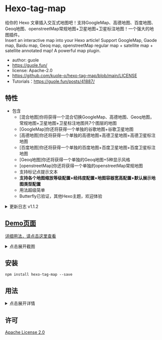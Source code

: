 <!-- This plugin is developed by guole.fun -->
# Hexo-tag-map
给你的 Hexo 文章插入交互式地图吧！支持GoogleMap、高德地图、百度地图、Geoq地图、openstreetMap常规地图+卫星地图+卫星标注地图！一个强大的地图插件。  
Insert an interactive map into your Hexo article! Support GoogleMap, Gaode map, Baidu map, Geoq map, openstreetMap regular map + satellite map + satellite annotated map! A powerful map plugin.
* author: guole
* https://guole.fun/
* license: Apache-2.0
* https://github.com/kuole-o/hexo-tag-map/blob/main/LICENSE
* Tutorials：https://guole.fun/posts/41887/

## 特性

* 包含
  * [混合地图]你将获得一个混合切换GoogleMap、高德地图、Geoq地图，常规地图+卫星地图+卫星标注地图共7个图层的地图  
  * [GoogleMap]你还将获得一个单独的谷歌地图+谷歌卫星地图  
  * [高德地图]你还将获得一个单独的高德地图+高德卫星地图+高德卫星标注地图  
  * [百度地图]你还将获得一个单独的百度地图+百度卫星地图+百度卫星标注地图  
  * [Geoq地图]你还将获得一个单独的Geoq地图+5种显示风格  
  * [openstreetMap]你还将获得一个单独的openstreetMap常规地图  
  * 支持标记点提示文本
  * **支持各个地图缩放等级配置+经纬度配置+地图容器宽高配置+默认展示地图类型配置**
  * 用法超级简单
  * Butterfly已验证，其他Hexo主题，欢迎体验  

<details>
<summary>更新日志 v1.1.2</summary>
  * 给地图增加圆角矩形 <br>
</details>

## [Demo页面](https://guole.fun/map/)

[详细用法，请点击这里查看](https://guole.fun/posts/41887/)

<details>
<summary>点击展开截图</summary>

* 混合地图
![混合地图](https://cdn.guole.fun/img/202107/hunhe1.jpg)
![混合地图](https://cdn.guole.fun/img/202107/hunhe2.jpg)
![混合地图](https://cdn.guole.fun/img/202107/hunhe3.jpg)
![混合地图](https://cdn.guole.fun/img/202107/hunhe4.jpg)
![混合地图](https://cdn.guole.fun/img/202107/hunhe5.jpg)
![混合地图](https://cdn.guole.fun/img/202107/hunhe6.jpg)
![混合地图](https://cdn.guole.fun/img/202107/hunhe7.jpg)

* 谷歌地图
![谷歌地图](https://cdn.guole.fun/img/202107/google1.jpg)
![谷歌地图](https://cdn.guole.fun/img/202107/google2.jpg)
![谷歌地图](https://cdn.guole.fun/img/202107/google3.jpg)

* 高德地图
![高德地图](https://cdn.guole.fun/img/202107/gaode1.jpg)
![高德地图](https://cdn.guole.fun/img/202107/gaode2.jpg)
![高德地图](https://cdn.guole.fun/img/202107/gaode3.jpg)

* 百度地图
![百度地图](https://cdn.guole.fun/img/202107/baidu1.jpg)
![百度地图](https://cdn.guole.fun/img/202107/baidu2.jpg)
![百度地图](https://cdn.guole.fun/img/202107/baidu3.jpg)

* Geoq地图
![Geoq地图](https://cdn.guole.fun/img/202107/baidu1.jpg)
![Geoq地图](https://cdn.guole.fun/img/202107/baidu2.jpg)
![Geoq地图](https://cdn.guole.fun/img/202107/baidu3.jpg)
![Geoq地图](https://cdn.guole.fun/img/202107/baidu4.jpg)
![Geoq地图](https://cdn.guole.fun/img/202107/baidu5.jpg)

* openstreetMap
![openstreetMap](https://cdn.guole.fun/img/202107/openstreet.jpg)
</details>

## 安装

```shell
npm install hexo-tag-map --save
```

## 用法

<details>
<summary>点击展开详情</summary>

插入一个混合地图的示例：
{% map %}
  
插入一个高德地图的示例：
{% gaodeMap %} 
  
插入一个openstreetMap的示例：
{% openstreetMap %}
  
插入一个百度地图的示例：
{% baiduMap %}
  
插入一个geoqMap的示例：
{% geoqMap %}
  
插入一个googleMap的示例：
{% googleMap %}

[详细用法，请点击这里查看](https://guole.fun/posts/41887/)
</details>

## 许可
[Apache License 2.0](https://github.com/kuole-o/hexo-tag-map/blob/main/LICENSE)